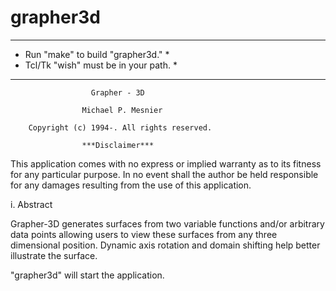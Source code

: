 # grapher3d

   ***************************************
   * Run "make" to build "grapher3d."    *
   * Tcl/Tk "wish" must be in your path. *
   ***************************************

                      Grapher - 3D

                    Michael P. Mesnier
   
        Copyright (c) 1994-. All rights reserved.
   
                    ***Disclaimer***
   
   This application comes with no express or implied
   warranty as to its fitness for any particular purpose.
   In no event shall the author be held responsible for
   any damages resulting from the use of this application.

   i. Abstract
   
   Grapher-3D generates surfaces from two variable functions
   and/or arbitrary data points allowing users to view these 
   surfaces from any three dimensional position.  Dynamic axis
   rotation and domain shifting help better illustrate the surface. 

   "grapher3d" will start the application. 

